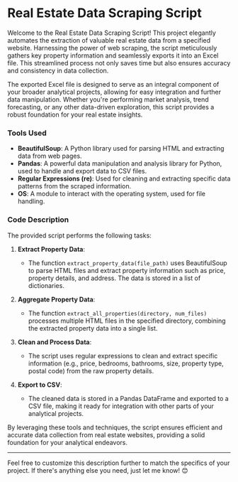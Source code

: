 # Real Estate Data Scraping Script

Welcome to the Real Estate Data Scraping Script! This project elegantly automates the extraction of valuable real estate data from a specified website. Harnessing the power of web scraping, the script meticulously gathers key property information and seamlessly exports it into an Excel file. This streamlined process not only saves time but also ensures accuracy and consistency in data collection.

The exported Excel file is designed to serve as an integral component of your broader analytical projects, allowing for easy integration and further data manipulation. Whether you're performing market analysis, trend forecasting, or any other data-driven exploration, this script provides a robust foundation for your real estate insights.

### Tools Used
- **BeautifulSoup**: A Python library used for parsing HTML and extracting data from web pages.
- **Pandas**: A powerful data manipulation and analysis library for Python, used to handle and export data to CSV files.
- **Regular Expressions (re)**: Used for cleaning and extracting specific data patterns from the scraped information.
- **OS**: A module to interact with the operating system, used for file handling.

### Code Description
The provided script performs the following tasks:

1. **Extract Property Data**:
   - The function `extract_property_data(file_path)` uses BeautifulSoup to parse HTML files and extract property information such as price, property details, and address. The data is stored in a list of dictionaries.

2. **Aggregate Property Data**:
   - The function `extract_all_properties(directory, num_files)` processes multiple HTML files in the specified directory, combining the extracted property data into a single list.

3. **Clean and Process Data**:
   - The script uses regular expressions to clean and extract specific information (e.g., price, bedrooms, bathrooms, size, property type, postal code) from the raw property details.

4. **Export to CSV**:
   - The cleaned data is stored in a Pandas DataFrame and exported to a CSV file, making it ready for integration with other parts of your analytical projects.

By leveraging these tools and techniques, the script ensures efficient and accurate data collection from real estate websites, providing a solid foundation for your analytical endeavors.

---

Feel free to customize this description further to match the specifics of your project. If there's anything else you need, just let me know! 😊

